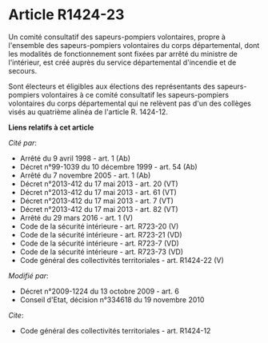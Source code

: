 # Article R1424-23

Un comité consultatif des sapeurs-pompiers volontaires, propre à l'ensemble des sapeurs-pompiers volontaires du corps
départemental, dont les modalités de fonctionnement sont fixées par arrêté du ministre de l'intérieur, est créé auprès du
service départemental d'incendie et de secours. 

Sont électeurs et éligibles aux élections des représentants des sapeurs-pompiers volontaires à ce comité consultatif les
sapeurs-pompiers volontaires du corps départemental qui ne relèvent pas d'un des collèges visés au quatrième alinéa de
l'article R. 1424-12.

**Liens relatifs à cet article**

_Cité par_:

  - Arrêté du 9 avril 1998 - art. 1 (Ab)
  - Décret n°99-1039 du 10 décembre 1999 - art. 54 (Ab)
  - Arrêté du 7 novembre 2005 - art. 1 (Ab)
  - Décret n°2013-412 du 17 mai 2013 - art. 20 (VT)
  - Décret n°2013-412 du 17 mai 2013 - art. 61 (VT)
  - Décret n°2013-412 du 17 mai 2013 - art. 7 (VT)
  - Décret n°2013-412 du 17 mai 2013 - art. 82 (VT)
  - Arrêté du 29 mars 2016 - art. 1 (V)
  - Code de la sécurité intérieure - art. R723-20 (V)
  - Code de la sécurité intérieure - art. R723-21 (VD)
  - Code de la sécurité intérieure - art. R723-7 (VD)
  - Code de la sécurité intérieure - art. R723-73 (VD)
  - Code général des collectivités territoriales - art. R1424-22 (V)

_Modifié par_:

  - Décret n°2009-1224 du 13 octobre 2009 - art. 6
  - Conseil d'Etat, décision n°334618 du 19 novembre 2010

_Cite_:

  - Code général des collectivités territoriales - art. R1424-12
